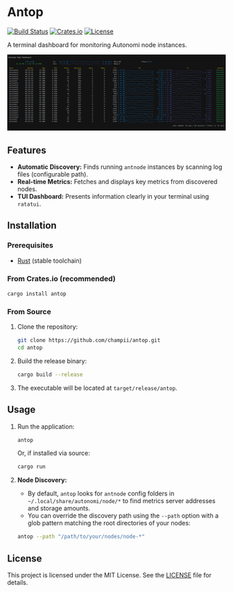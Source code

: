 # Antop

[![Build Status](https://img.shields.io/github/actions/workflow/status/champii/antop/rust.yml?branch=master)](https://github.com/champii/antop/actions)
[![Crates.io](https://img.shields.io/crates/v/antop.svg)](https://crates.io/crates/antop)
[![License](https://img.shields.io/crates/l/antop.svg)](https://opensource.org/licenses/MIT) 

A terminal dashboard for monitoring Autonomi node instances.

![Screenshot](./media/screenshot.png)

## Features

*   **Automatic Discovery:** Finds running `antnode` instances by scanning log files (configurable path).
*   **Real-time Metrics:** Fetches and displays key metrics from discovered nodes.
*   **TUI Dashboard:** Presents information clearly in your terminal using `ratatui`.

## Installation

### Prerequisites

*   [Rust](https://www.rust-lang.org/tools/install) (stable toolchain)

### From Crates.io (recommended)

```bash
cargo install antop
```

### From Source

1.  Clone the repository:
    ```bash
    git clone https://github.com/champii/antop.git
    cd antop
    ```
2.  Build the release binary:
    ```bash
    cargo build --release
    ```
3.  The executable will be located at `target/release/antop`.

## Usage

1.  Run the application:
    ```bash
    antop
    ```

    Or, if installed via source:
    ```bash
    cargo run
    ```

2.  **Node Discovery:**
    *   By default, `antop` looks for `antnode` config folders in `~/.local/share/autonomi/node/*` to find metrics server addresses and storage amounts.
    *   You can override the discovery path using the `--path` option with a glob pattern matching the root directories of your nodes:
      ```bash
      antop --path "/path/to/your/nodes/node-*"
      ```

## License

This project is licensed under the MIT License. See the [LICENSE](LICENSE) file for details.
